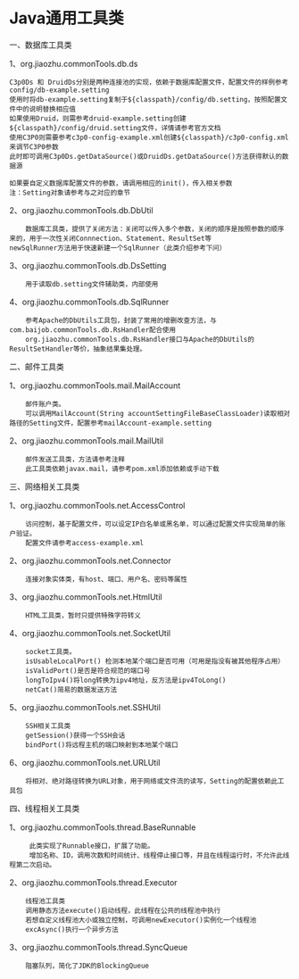 Java通用工具类
============

一、数据库工具类
  
  1、org.jiaozhu.commonTools.db.ds
		
	C3p0Ds 和 DruidDs分别是两种连接池的实现，依赖于数据库配置文件，配置文件的样例参考config/db-example.setting
	使用时将db-example.setting复制于${classpath}/config/db.setting，按照配置文件中的说明替换相应值
	如果使用Druid，则需参考druid-example.setting创建${classpath}/config/druid.setting文件，详情请参考官方文档
	使用C3P0则需要参考c3p0-config-example.xml创建${classpath}/c3p0-config.xml来调节C3P0参数
	此时即可调用C3p0Ds.getDataSource()或DruidDs.getDataSource()方法获得默认的数据源
		
	如果要自定义数据库配置文件的参数，请调用相应的init()，传入相关参数
	注：Setting对象请参考与之对应的章节
		
  2、org.jiaozhu.commonTools.db.DbUtil
		
	    数据库工具类，提供了关闭方法：关闭可以传入多个参数，关闭的顺序是按照参数的顺序来的，用于一次性关闭Connnection、Statement、ResultSet等
	newSqlRunner方法用于快速新建一个SqlRunner（此类介绍参考下问）
		
  3、org.jiaozhu.commonTools.db.DsSetting
  
        用于读取db.setting文件辅助类，内部使用
	
  4、org.jiaozhu.commonTools.db.SqlRunner
  
        参考Apache的DbUtils工具包，封装了常用的增删改查方法，与com.baijob.commonTools.db.RsHandler配合使用
		org.jiaozhu.commonTools.db.RsHandler接口与Apache的DbUtils的ResultSetHandler等价，抽象结果集处理。
		
二、邮件工具类
	
   1、org.jiaozhu.commonTools.mail.MailAccount 
   
        邮件账户类。
		可以调用MailAccount(String accountSettingFileBaseClassLoader)读取相对路径的Setting文件，配置参考mailAccount-example.setting
		
   2、org.jiaozhu.commonTools.mail.MailUtil
   
        邮件发送工具类，方法请参考注释
        此工具类依赖javax.mail，请参考pom.xml添加依赖或手动下载
	
三、网络相关工具类
	
   1、org.jiaozhu.commonTools.net.AccessControl
   
        访问控制，基于配置文件，可以设定IP白名单或黑名单，可以通过配置文件实现简单的账户验证。
		配置文件请参考access-example.xml
	
   2、org.jiaozhu.commonTools.net.Connector 
   
        连接对象实体类，有host、端口、用户名、密码等属性
	
   3、org.jiaozhu.commonTools.net.HtmlUtil 
   
        HTML工具类，暂时只提供特殊字符转义
	
   4、org.jiaozhu.commonTools.net.SocketUtil 
   
        socket工具类。
		isUsableLocalPort() 检测本地某个端口是否可用（可用是指没有被其他程序占用）
		isValidPort()是否是符合规范的端口号
		longToIpv4()将long转换为ipv4地址，反方法是ipv4ToLong()
		netCat()简易的数据发送方法
		
   5、org.jiaozhu.commonTools.net.SSHUtil
    
        SSH相关工具类
		getSession()获得一个SSH会话
		bindPort()将远程主机的端口映射到本地某个端口
		
   6、org.jiaozhu.commonTools.net.URLUtil 
   
        将相对、绝对路径转换为URL对象，用于网络或文件流的读写，Setting的配置依赖此工具包
	
四、线程相关工具类

   1、org.jiaozhu.commonTools.thread.BaseRunnable 
   
         此类实现了Runnable接口，扩展了功能。	
		 增加名称、ID，调用次数和时间统计、线程停止接口等，并且在线程运行时，不允许此线程第二次启动。

   2、org.jiaozhu.commonTools.thread.Executor 
   
        线程池工具类
		调用静态方法execute()启动线程，此线程在公共的线程池中执行
		若想自定义线程池大小或独立控制，可调用newExecutor()实例化一个线程池
		excAsync()执行一个异步方法
	
   3、org.jiaozhu.commonTools.thread.SyncQueue 
   
        阻塞队列，简化了JDK的BlockingQueue
